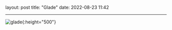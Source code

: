 layout: post
title: "Glade"
date: 2022-08-23 11:42

---
![glade](/images/fragments/glade.jpg){:height="500"}
